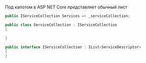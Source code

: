 Под капотом в ASP NET Core представляет обычный лист

```csharp
public IServiceCollection Services => _serviceCollection;

public class ServiceCollection : IServiceCollection
{

}

public interface IServiceCollection : IList<ServiceDescriptor>  
{  
}

```